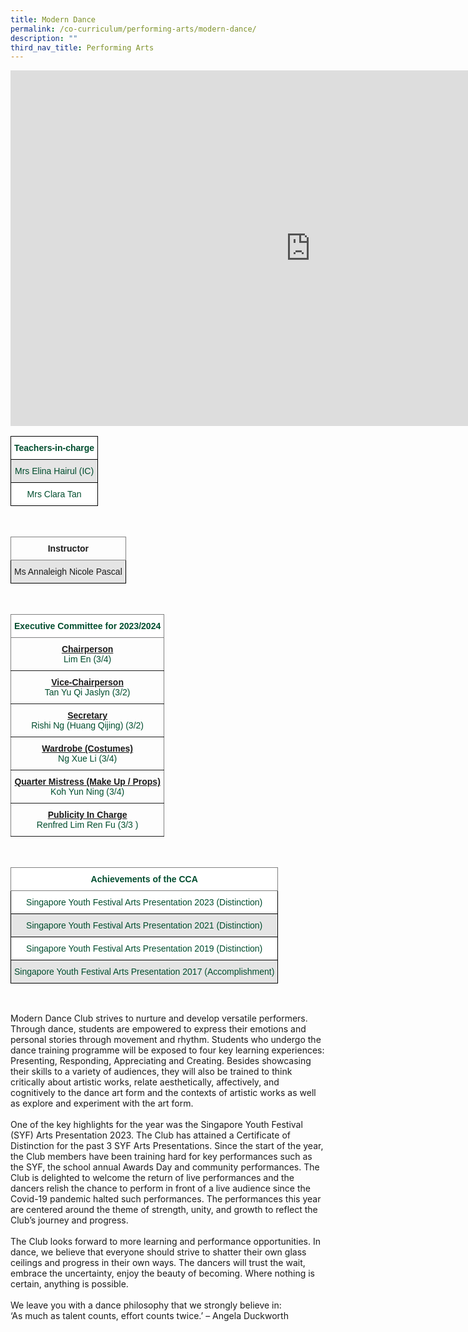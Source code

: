 ```yaml
---
title: Modern Dance
permalink: /co-curriculum/performing-arts/modern-dance/
description: ""
third_nav_title: Performing Arts
---
```

<iframe allowfullscreen="true" height="569" width="960" frameborder="0" src="https://docs.google.com/presentation/d/e/2PACX-1vTI9LdUORxPy0ezqak1CPFH24JmqcmsCfb05OoOIuBUpe_ubhaf2yuhgpsyCLMqWUw9UmitO9F0SMZG/embed?start=true&amp;loop=true&amp;delayms=3000"></iframe>

<br>
<style type="text/css">
.tg  {border-collapse:collapse;border-spacing:0;}
.tg td{border-color:black;border-style:solid;border-width:1px;font-family:Arial, sans-serif;font-size:14px;
  overflow:hidden;padding:10px 5px;word-break:normal;}
.tg th{border-color:black;border-style:solid;border-width:1px;font-family:Arial, sans-serif;font-size:14px;
  font-weight:normal;overflow:hidden;padding:10px 5px;word-break:normal;}
.tg .tg-74pa{background-color:#FFF;color:#004D2E;font-weight:bold;text-align:center;vertical-align:middle}
.tg .tg-bapb{background-color:#E5E5E5;color:#004D2E;text-align:center;vertical-align:middle}
.tg .tg-wpup{background-color:#FFF;color:#004D2E;text-align:center;vertical-align:middle}
</style>
<table class="tg">
<thead>
  <tr>
    <th class="tg-74pa"><span style="font-weight:700">Teachers-in-charge</span></th>
  </tr>
</thead>
<tbody>
  <tr>
    <td class="tg-bapb">Mrs Elina Hairul (IC)</td>
  </tr>
  <tr>
    <td class="tg-wpup">Mrs Clara Tan</td>
  </tr>  
</tbody>
</table>
<br>
<style type="text/css">
.tg  {border-collapse:collapse;border-spacing:0;}
.tg td{border-color:black;border-style:solid;border-width:1px;font-family:Arial, sans-serif;font-size:14px;
  overflow:hidden;padding:10px 5px;word-break:normal;}
.tg th{border-color:black;border-style:solid;border-width:1px;font-family:Arial, sans-serif;font-size:14px;
  font-weight:normal;overflow:hidden;padding:10px 5px;word-break:normal;}
.tg .tg-uzvj{border-color:inherit;font-weight:bold;text-align:center;vertical-align:middle}
.tg .tg-ymba{background-color:#E5E5E5;text-align:center;vertical-align:middle}
</style>
<table class="tg">
<thead>
  <tr>
    <th class="tg-uzvj"><span style="font-weight:700">Instructor</span></th>
  </tr>
</thead>
<tbody>
  <tr>
    <td class="tg-ymba">Ms Annaleigh Nicole Pascal</td>
  </tr>
</tbody>
</table>
<br>
<style type="text/css">
.tg  {border-collapse:collapse;border-spacing:0;}
.tg td{border-color:black;border-style:solid;border-width:1px;font-family:Arial, sans-serif;font-size:14px;
  overflow:hidden;padding:10px 5px;word-break:normal;}
.tg th{border-color:black;border-style:solid;border-width:1px;font-family:Arial, sans-serif;font-size:14px;
  font-weight:normal;overflow:hidden;padding:10px 5px;word-break:normal;}
.tg .tg-mwbt{background-color:#FFF;border-color:inherit;color:#004D2E;font-weight:bold;text-align:center;vertical-align:middle}
.tg .tg-ywyw{background-color:#E5E5E5;color:#004D2E;font-weight:bold;text-align:center;text-decoration:underline;vertical-align:top}
.tg .tg-frvs{background-color:#FFF;color:#004D2E;font-weight:bold;text-align:center;text-decoration:underline;vertical-align:top}
</style>
<table class="tg">
<thead>
  <tr>
    <th class="tg-mwbt"><span style="font-weight:700">Executive Committee for 2023/2024
			</span></th>
  </tr>
</thead>
<tbody>
  <tr>
    <td class="tg-uzvj"><u>Chairperson</u><br><span style="font-weight:400;color:#004D2E">Lim En (3/4)</span></td>
  </tr>
  <tr>
    <td class="tg-uzvj"><u>Vice-Chairperson</u><br><span style="font-weight:400;color:#004D2E">Tan Yu Qi Jaslyn (3/2)</span></td>
  </tr>
  <tr>
    <td class="tg-uzvj"><u>Secretary</u><br><span style="font-weight:400;color:#004D2E">Rishi Ng (Huang Qijing) (3/2)</span></td>
  </tr>
  <tr>
    <td class="tg-uzvj"><u>Wardrobe (Costumes) </u><br><span style="font-weight:400;color:#004D2E">Ng Xue Li (3/4)</span></td>
  </tr>
  <tr>
    <td class="tg-uzvj"><u>Quarter Mistress (Make Up / Props) </u><br><span style="font-weight:400;color:#004D2E">Koh Yun Ning (3/4)</span></td>
  </tr>
  <tr>
    <td class="tg-uzvj"><u>Publicity In Charge</u><br><span style="font-weight:400;color:#004D2E">Renfred Lim Ren Fu (3/3
			)</span></td>
  </tr>
</tbody>
</table>
<br>
<style type="text/css">
.tg  {border-collapse:collapse;border-spacing:0;}
.tg td{border-color:black;border-style:solid;border-width:1px;font-family:Arial, sans-serif;font-size:14px;
  overflow:hidden;padding:10px 5px;word-break:normal;}
.tg th{border-color:black;border-style:solid;border-width:1px;font-family:Arial, sans-serif;font-size:14px;
  font-weight:normal;overflow:hidden;padding:10px 5px;word-break:normal;}
.tg .tg-mwbt{background-color:#FFF;border-color:inherit;color:#004D2E;font-weight:bold;text-align:center;vertical-align:middle}
.tg .tg-bapb{background-color:#E5E5E5;color:#004D2E;text-align:center;vertical-align:middle}
.tg .tg-wpup{background-color:#FFF;color:#004D2E;text-align:center;vertical-align:middle}
</style>
<table class="tg">
<thead>
  <tr>
    <th class="tg-mwbt"><span style="font-weight:700">Achievements of the CCA</span></th>
  </tr>
</thead>
<tbody>
	<tr>
    <td class="tg-wpup">Singapore Youth Festival Arts Presentation 2023 (Distinction)</td>
  </tr>
  <tr>
    <td class="tg-bapb">Singapore Youth Festival Arts Presentation 2021 (Distinction)</td>
  </tr>
  <tr>
    <td class="tg-wpup">Singapore Youth Festival Arts Presentation 2019 (Distinction)</td>
  </tr>
  <tr>
    <td class="tg-bapb">Singapore Youth Festival Arts Presentation 2017 (Accomplishment)</td>
  </tr>
</tbody>
</table>
<br>

Modern Dance Club strives to nurture and develop versatile performers. Through dance, students are empowered to express their emotions and personal stories through movement and rhythm. Students who undergo the dance training programme will be exposed to four key learning experiences: Presenting, Responding, Appreciating and Creating. Besides showcasing their skills to a variety of audiences, they will also be trained to think critically about artistic works, relate aesthetically, affectively, and cognitively to the dance art form and the contexts of artistic works as well as explore and experiment with the art form.<br><br>
One of the key highlights for the year was the Singapore Youth Festival (SYF) Arts Presentation 2023. The Club has attained a Certificate of Distinction for the past 3 SYF Arts Presentations. Since the start of the year, the Club members have been training hard for key performances such as the SYF, the school annual Awards Day and community performances. The Club is delighted to welcome the return of live performances and the dancers relish the chance to perform in front of a live audience since the Covid-19 pandemic halted such performances. The performances this year are centered around the theme of strength, unity, and growth to reflect the Club’s journey and progress.<br><br>
The Club looks forward to more learning and performance opportunities. In dance, we believe that everyone should strive to shatter their own glass ceilings and progress in their own ways. The dancers will trust the wait, embrace the uncertainty, enjoy the beauty of becoming. Where nothing is certain, anything is possible.<br><br>
We leave you with a dance philosophy that we strongly believe in:<br>
‘As much as talent counts, effort counts twice.’ – Angela Duckworth

